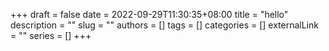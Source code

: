 +++ 
draft = false
date = 2022-09-29T11:30:35+08:00
title = "hello"
description = ""
slug = ""
authors = []
tags = []
categories = []
externalLink = ""
series = []
+++
